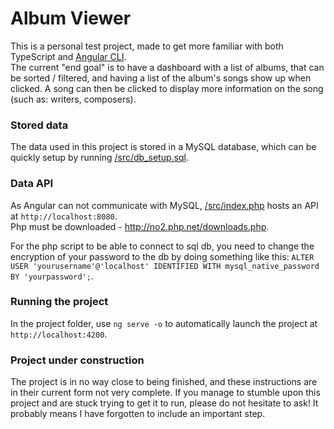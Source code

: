 # Album Viewer

This is a personal test project, made to get more familiar with both TypeScript and [Angular CLI](https://github.com/angular/angular-cli).  
The current "end goal" is to have a dashboard with a list of albums, that can be sorted / filtered, and having a list of the album's songs show up when clicked. A song can then be clicked to display more information on the song (such as: writers, composers).  

### Stored data  
The data used in this project is stored in a MySQL database, which can be quickly setup by running [/src/db_setup.sql](https://github.com/tobias-albert/album-viewer/blob/phpsql/src/db_setup.sql).

### Data API  
As Angular can not communicate with MySQL, [/src/index.php](https://github.com/tobias-albert/album-viewer/blob/phpsql/src/index.php) hosts an API at `http://localhost:8080`.  
Php must be downloaded - http://no2.php.net/downloads.php.  

For the php script to be able to connect to sql db, you need to change the encryption of your password to the db by doing something like this:  `ALTER USER 'yourusername'@'localhost' IDENTIFIED WITH mysql_native_password BY 'yourpassword';`.  

### Running the project  
In the project folder, use `ng serve -o` to automatically launch the project at `http://localhost:4200`.  


### Project under construction  
The project is in no way close to being finished, and these instructions are in their current form not very complete. If you manage to stumble upon this project and are stuck trying to get it to run, please do not hesitate to ask! It probably means I have forgotten to include an important step.
